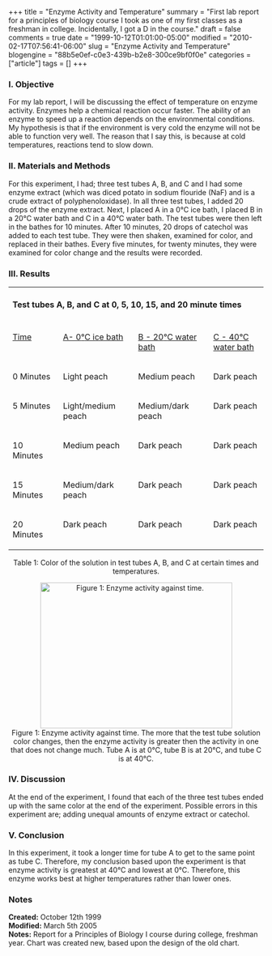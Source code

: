 +++
title = "Enzyme Activity and Temperature"
summary = "First lab report for a principles of biology course I took as one of my first classes as a freshman in college. Incidentally, I got a D in the course."
draft = false
comments = true
date = "1999-10-12T01:01:00-05:00"
modified = "2010-02-17T07:56:41-06:00"
slug = "Enzyme Activity and Temperature"
blogengine = "88b5e0ef-c0e3-439b-b2e8-300ce9bf0f0e"
categories = ["article"]
tags = []
+++

<h3>I. Objective</h3>
<p>
For my lab report, I will be discussing the effect of temperature on enzyme activity. Enzymes help a chemical reaction occur faster. The ability of an enzyme to speed up a reaction depends on the environmental conditions. My hypothesis is that if the environment is very cold the enzyme will not be able to function very well. The reason that I say this, is because at cold temperatures, reactions tend to slow down.
</p>
<h3>II. Materials and Methods</h3>
<p>
For this experiment, I had; three test tubes A, B, and C and I had some enzyme extract (which was diced potato in sodium flouride (NaF) and is a crude extract of polyphenoloxidase). In all three test tubes, I added 20 drops of the enzyme extract. Next, I placed A in a 0&deg;C ice bath, I placed B in a 20&deg;C water bath and C in a 40&deg;C water bath. The test tubes were then left in the bathes for 10 minutes. After 10 minutes, 20 drops of catechol was added to each test tube. They were then shaken, examined for color, and replaced in their bathes. Every five minutes, for twenty minutes, they were examined for color change and the results were recorded.
</p>
<h3>III. Results</h3>
<table border="0" cellspacing="0" cellpadding="0" align="center">
	<tbody>
		<tr>
			<td colspan="4" width="567" valign="top">
			<h4> Test tubes A, B, and C at 0, 5, 10, 15, and 20 minute times</h4></td>
		</tr>
		<tr>
			<td width="107" valign="top">
			<p>
			<u>Time</u>
			</p>
			</td>
			<td width="161" valign="top">
			<p>
			<u>A- 0</u><u>&deg;</u><u>C ice bath</u> 
			</p>
			</td>
			<td width="164" valign="top">
			<p>
			<u>B - 20</u><u>&deg;</u><u>C water bath</u> 
			</p>
			</td>
			<td width="135" valign="top">
			<p>
			<u>C - 40</u><u>&deg;</u><u>C water bath</u> 
			</p>
			</td>
		</tr>
		<tr>
			<td width="107" valign="top">
			<p>
			0 Minutes
			</p>
			</td>
			<td width="161" valign="top">
			<p>
			Light peach
			</p>
			</td>
			<td width="164" valign="top">
			<p>
			Medium peach
			</p>
			</td>
			<td width="135" valign="top">
			<p>
			Dark peach
			</p>
			</td>
		</tr>
		<tr>
			<td width="107" valign="top">
			<p>
			5 Minutes
			</p>
			</td>
			<td width="161" valign="top">
			<p>
			Light/medium peach
			</p>
			</td>
			<td width="164" valign="top">
			<p>
			Medium/dark peach
			</p>
			</td>
			<td width="135" valign="top">
			<p>
			Dark peach
			</p>
			</td>
		</tr>
		<tr>
			<td width="107" valign="top">
			<p>
			10 Minutes
			</p>
			</td>
			<td width="161" valign="top">
			<p>
			Medium peach
			</p>
			</td>
			<td width="164" valign="top">
			<p>
			Dark peach
			</p>
			</td>
			<td width="135" valign="top">
			<p>
			Dark peach
			</p>
			</td>
		</tr>
		<tr>
			<td width="107" valign="top">
			<p>
			15 Minutes
			</p>
			</td>
			<td width="161" valign="top">
			<p>
			Medium/dark peach
			</p>
			</td>
			<td width="164" valign="top">
			<p>
			Dark peach
			</p>
			</td>
			<td width="135" valign="top">
			<p>
			Dark peach
			</p>
			</td>
		</tr>
		<tr>
			<td width="107" valign="top">
			<p>
			20 Minutes
			</p>
			</td>
			<td width="161" valign="top">
			<p>
			Dark peach
			</p>
			</td>
			<td width="164" valign="top">
			<p>
			Dark peach
			</p>
			</td>
			<td width="135" valign="top">
			<p>
			Dark peach
			</p>
			</td>
		</tr>
	</tbody>
</table>
<p align="center">
Table 1: Color of the solution in test tubes A, B, and C at certain times and temperatures.
</p>
<p align="center">
<img style="width: 379px; height: 288px" src="/files/1999/enzymeactivity.gif" alt="Figure 1: Enzyme activity against time." /><br />
Figure 1: Enzyme activity against time. The more that the test tube solution color changes, then the enzyme activity is greater then the activity in one that does not change much. Tube A is at 0&deg;C, tube B is at 20&deg;C, and tube C is at 40&deg;C.
</p>
<h3>IV. Discussion</h3>
<p>
At the end of the experiment, I found that each of the three test tubes ended up with the same color at the end of the experiment. Possible errors in this experiment are; adding unequal amounts of enzyme extract or catechol.
</p>
<h3>V. Conclusion</h3>
<p>
In this experiment, it took a longer time for tube A to get to the same point as tube C. Therefore, my conclusion based upon the experiment is that enzyme activity is greatest at 40&deg;C and lowest at 0&deg;C. Therefore, this enzyme works best at higher temperatures rather than lower ones.
</p>
<h3>Notes</h3> 
<p>
<strong>Created:</strong> October 12th 1999<br />
<strong>Modified:</strong> March 5th 2005<br />
<strong>Notes:</strong> Report for a Principles of Biology I course during college, freshman year. Chart was created new, based upon the design of the old chart.
</p>

